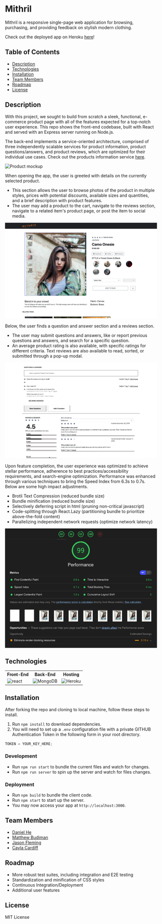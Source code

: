 # Mithril

Mithril is a responsive single-page web application for browsing, purchasing, and providing feedback on stylish modern clothing. 

Check out the deployed app on Heroku [here](http://glacial-dawn-48786.herokuapp.com/)!

## Table of Contents

- [Description](#description)
- [Technologies](#technologies)
- [Installation](#installation)
- [Team Members](#team-members)
- [Roadmap](#roadmap)
- [License](#license)

## Description

With this project, we sought to build from scratch a sleek, functional, e-commerce product page with all of the features expected for a top-notch user experience. This repo shows the front-end codebase, built with React and served with an Express server running on Node.js.

The back-end implements a service-oriented architecture, comprised of three independently scalable services for product information, product questions/answers, and product reviews, which are optimized for their individual use cases. Check out the products information service [here](https://github.com/daniel-he-dev/Mithril-products).

![Product mockup](docs/readme/product.png)

When opening the app, the user is greeted with details on the currently selected product. 
- This section allows the user to browse photos of the product in multiple styles, prices with potential discounts, available sizes and quantities, and a brief description with product features. 
- The user may add a product to the cart, navigate to the reviews section, navigate to a related item's product page, or post the item to social media.

![Product Info](docs/readme/top.png)

Below, the user finds a question and answer section and a reviews section.
- The user may submit questions and answers, like or report previous questions and answers, and search for a specific question.
- An average product rating is also available, with specific ratings for different criteria. Text reviews are also available to read, sorted, or submitted through a pop-up modal.

![Questions and Reviews](docs/readme/questionsandreviews.png)

Upon feature completion, the user experience was optimized to achieve stellar performance, adherence to best practices/accessibility requirements, and search-engine optimization. Performance was enhanced through various techniques to bring the Speed Index from 6.3s to 0.7s. Below are some high impact adjustments.
- Brotli Text Compression (reduced bundle size)
- Bundle minification (reduced bundle size)
- Selectively deferring script in html (pruning non-critical javascript)
- Code-splitting through React.Lazy (partitioning bundle to prioritize above-the-fold content)
- Parallelizing independent network requests (optimize network latency)

![Front-end Performance](docs/readme/performance.png)

## Technologies

<table>
  <tr>
    <th>Front-End</th>
    <th>Back-End</th>
    <th>Hosting</th>
  </tr>
  <tr>
    <td>
      <img src='https://miro.medium.com/max/1280/1*vbCQ6KH6c6TrWNNEYF9PDw.png' alt="react" width="150">
    </td>
    <td>
      <img src="https://camo.githubusercontent.com/e34da2e8843d492d1b021fb733a9825912e1cb65/68747470733a2f2f627574746572636d732e636f6d2f7374617469632f696d616765732f746563685f62616e6e6572732f457870726573734a532e706e67" alt="MongoDB" width="150">
    </td>
    <td>
      <img src="https://cdn.freebiesupply.com/logos/thumbs/2x/heroku-logo.png" alt="Heroku" width="150">
    </td>
  </tr>
</table>

## Installation

After forking the repo and cloning to local machine, follow these steps to install.

1. Run `npm install` to download dependencies.
2. You will need to set up a `.env` configuration file with a private GITHUB Authentication Token in the following form in your root directory.

```js
TOKEN = YOUR_KEY_HERE;
```
### Development

- Run `npm run start` to bundle the current files and watch for changes.
- Run `npm run server` to spin up the server and watch for files changes.

### Deployment

- Run `npm build` to bundle the client code.
- Run `npm start` to start up the server.
- You may now access your app at `http://localhost:3000`.

## Team Members

- [Daniel He](https://github.com/daniel-he-dev)
- [Matthew Budiman](https://github.com/mattBman23)
- [Jason Fleming](https://github.com/jfleming9357)
- [Cayla Cardiff](https://github.com/cayla-c)

## Roadmap

- More robust test suites, including integration and E2E testing
- Standardization and minification of CSS styles
- Continuous Integration/Deployment
- Additional user features

## License

MIT License
